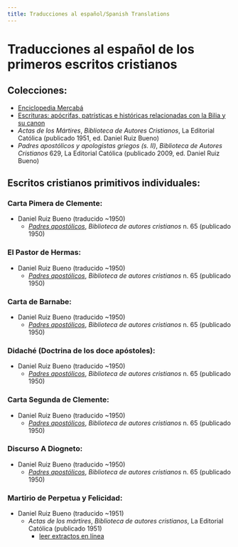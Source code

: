 ```yaml
---
title: Traducciones al español/Spanish Translations
---
```


# Traducciones al español de los primeros escritos cristianos

## Colecciones:

* [Enciclopedia Mercabá](https://www.mercaba.org/TEOLOGIA/patristica_patrologia.htm)
* [Escrituras: apócrifas, patrísticas e históricas relacionadas con la Bilia y su canon](http://escrituras.tripod.com/)
* *Actas  de  los  Mártires*, *Biblioteca de Autores Cristianos*, La Editorial Católica (publicado 1951, ed. Daniel Ruiz Bueno)
* *Padres apostólicos y apologistas griegos (s. II)*, *Biblioteca de Autores Cristianos* 629, La Editorial Católica (publicado 2009, ed. Daniel Ruiz Bueno)

## Escritos cristianos primitivos individuales:

### Carta Pimera de Clemente:

* Daniel Ruiz Bueno (traducido ~1950)
  * [*Padres apostólicos*](https://archive.org/details/1acartas.clementeromanoaloscorintios1y2cartasalasvirgenesmartiriodes.clementeded), *Biblioteca de autores cristianos* n. 65 (publicado 1950)

### El Pastor de Hermas:

* Daniel Ruiz Bueno (traducido ~1950)
  * [*Padres apostólicos*](https://archive.org/details/elpastordehermasdedanielruizbuenoenpadresapostolicos), *Biblioteca de autores cristianos* n. 65 (publicado 1950)

### Carta de Barnabe:

* Daniel Ruiz Bueno (traducido ~1950)
  * [*Padres apostólicos*](https://archive.org/details/cartadebernabededanielruizbuenoenpadresapostolicos), *Biblioteca de autores cristianos* n. 65 (publicado 1950)

### Didaché (Doctrina de los doce apóstoles):

* Daniel Ruiz Bueno (traducido ~1950)
  * [*Padres apostólicos*](https://archive.org/details/didajededanielruizbuenoenpadresapostolicos), *Biblioteca de autores cristianos* n. 65 (publicado 1950)


### Carta Segunda de Clemente:

* Daniel Ruiz Bueno (traducido ~1950)
  * [*Padres apostólicos*](https://archive.org/details/2acartas.clementeromanoaloscorintiosdedanielruizbuenoenpadresapostolicos), *Biblioteca de autores cristianos* n. 65 (publicado 1950)


### Discurso A Diogneto:

* Daniel Ruiz Bueno (traducido ~1950)
  * [*Padres apostólicos*](https://archive.org/details/discursoadiognetodedanielruizbuenoenpadresapostolicos), *Biblioteca de autores cristianos* n. 65 (publicado 1950)

### Martirio de Perpetua y Felicidad:

* Daniel Ruiz Bueno (traducido ~1951)
  * *Actas de los mártires*, *Biblioteca de autores cristianos*, La Editorial Católica (publicado 1951)
    * [leer extractos en línea](https://www.primeroscristianos.com/acta-de-martirio-de-santas-felicidad-y-perpetua-ano-203-d-c/)


 
